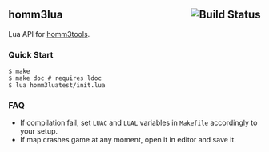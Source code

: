 ## homm3lua <a href="https://travis-ci.org/radekmie/homm3lua"><img align="right" alt="Build Status" src="https://travis-ci.org/radekmie/homm3lua.svg"></a>

Lua API for [homm3tools](https://github.com/potmdehex/homm3tools).

### Quick Start

```shell
$ make
$ make doc # requires ldoc
$ lua homm3luatest/init.lua
```

### FAQ

* If compilation fail, set `LUAC` and `LUAL` variables in `Makefile` accordingly to your setup.
* If map crashes game at any moment, open it in editor and save it.
